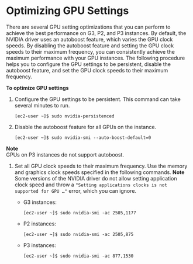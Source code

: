 # Optimizing GPU Settings<a name="optimize_gpu"></a>

There are several GPU setting optimizations that you can perform to achieve the best performance on G3, P2, and P3 instances\. By default, the NVIDIA driver uses an autoboost feature, which varies the GPU clock speeds\. By disabling the autoboost feature and setting the GPU clock speeds to their maximum frequency, you can consistently achieve the maximum performance with your GPU instances\. The following procedure helps you to configure the GPU settings to be persistent, disable the autoboost feature, and set the GPU clock speeds to their maximum frequency\.

**To optimize GPU settings**

1. Configure the GPU settings to be persistent\. This command can take several minutes to run\.

   ```
   [ec2-user ~]$ sudo nvidia-persistenced
   ```

1. Disable the autoboost feature for all GPUs on the instance\.

   ```
   [ec2-user ~]$ sudo nvidia-smi --auto-boost-default=0
   ```
**Note**  
GPUs on P3 instances do not support autoboost\.

1. Set all GPU clock speeds to their maximum frequency\. Use the memory and graphics clock speeds specified in the following commands\.
**Note**  
Some versions of the NVIDIA driver do not allow setting application clock speed and throw a `"Setting applications clocks is not supported for GPU …"` error, which you can ignore\.
   + G3 instances:

     ```
     [ec2-user ~]$ sudo nvidia-smi -ac 2505,1177
     ```
   + P2 instances:

     ```
     [ec2-user ~]$ sudo nvidia-smi -ac 2505,875
     ```
   + P3 instances:

     ```
     [ec2-user ~]$ sudo nvidia-smi -ac 877,1530
     ```